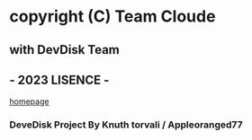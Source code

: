 # copyright (C) Team Cloude
## with DevDisk Team
## - 2023 LISENCE -
[homepage](teamcloude.infinityfreeapp.com)
### DeveDisk Project By Knuth torvali / Appleoranged77
